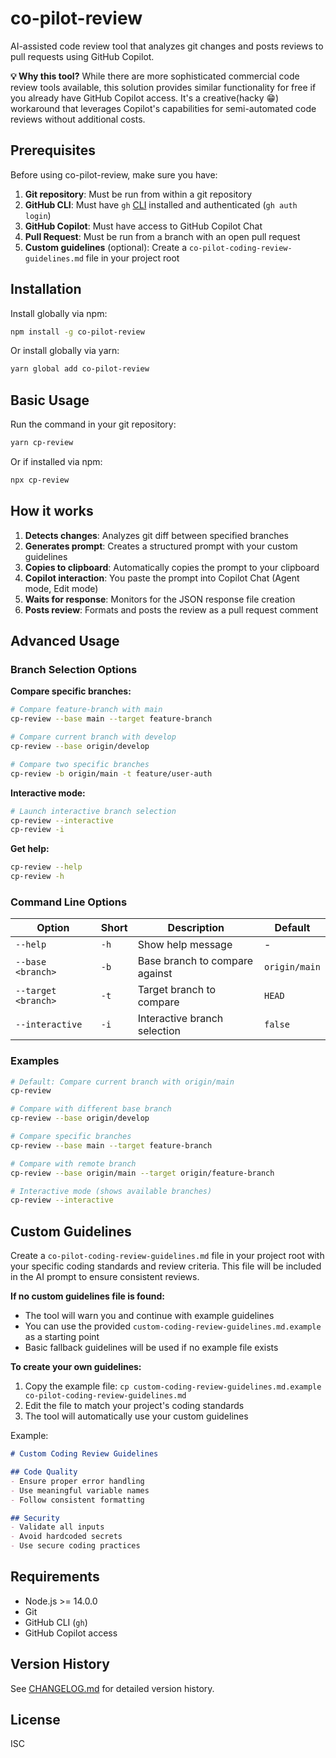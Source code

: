 # co-pilot-review

AI-assisted code review tool that analyzes git changes and posts reviews to pull requests using GitHub Copilot.

**💡 Why this tool?** While there are more sophisticated commercial code review tools available, this solution provides similar functionality for free if you already have GitHub Copilot access. It's a creative(hacky 😁) workaround that leverages Copilot's capabilities for semi-automated code reviews without additional costs.

## Prerequisites

Before using co-pilot-review, make sure you have:

1. **Git repository**: Must be run from within a git repository
2. **GitHub CLI**: Must have `gh` [CLI](https://cli.github.com/) installed and authenticated (`gh auth login`)
3. **GitHub Copilot**: Must have access to GitHub Copilot Chat
4. **Pull Request**: Must be run from a branch with an open pull request
5. **Custom guidelines** (optional): Create a `co-pilot-coding-review-guidelines.md` file in your project root

## Installation

Install globally via npm:

```bash
npm install -g co-pilot-review
```

Or install globally via yarn:

```bash
yarn global add co-pilot-review
```
## Basic Usage
Run the command in your git repository:

```bash
yarn cp-review
```

Or if installed via npm:

```bash
npx cp-review
```

## How it works

1. **Detects changes**: Analyzes git diff between specified branches
2. **Generates prompt**: Creates a structured prompt with your custom guidelines
3. **Copies to clipboard**: Automatically copies the prompt to your clipboard
4. **Copilot interaction**: You paste the prompt into Copilot Chat (Agent mode, Edit mode)
5. **Waits for response**: Monitors for the JSON response file creation
6. **Posts review**: Formats and posts the review as a pull request comment


## Advanced Usage

### Branch Selection Options

**Compare specific branches:**
```bash
# Compare feature-branch with main
cp-review --base main --target feature-branch

# Compare current branch with develop
cp-review --base origin/develop

# Compare two specific branches
cp-review -b origin/main -t feature/user-auth
```

**Interactive mode:**
```bash
# Launch interactive branch selection
cp-review --interactive
cp-review -i
```

**Get help:**
```bash
cp-review --help
cp-review -h
```

### Command Line Options

| Option | Short | Description | Default |
|--------|-------|-------------|---------|
| `--help` | `-h` | Show help message | - |
| `--base <branch>` | `-b` | Base branch to compare against | `origin/main` |
| `--target <branch>` | `-t` | Target branch to compare | `HEAD` |
| `--interactive` | `-i` | Interactive branch selection | `false` |

### Examples

```bash
# Default: Compare current branch with origin/main
cp-review

# Compare with different base branch
cp-review --base origin/develop

# Compare specific branches
cp-review --base main --target feature-branch

# Compare with remote branch
cp-review --base origin/main --target origin/feature-branch

# Interactive mode (shows available branches)
cp-review --interactive
```

## Custom Guidelines

Create a `co-pilot-coding-review-guidelines.md` file in your project root with your specific coding standards and review criteria. This file will be included in the AI prompt to ensure consistent reviews.

**If no custom guidelines file is found:**
- The tool will warn you and continue with example guidelines
- You can use the provided `custom-coding-review-guidelines.md.example` as a starting point
- Basic fallback guidelines will be used if no example file exists

**To create your own guidelines:**
1. Copy the example file: `cp custom-coding-review-guidelines.md.example co-pilot-coding-review-guidelines.md`
2. Edit the file to match your project's coding standards
3. The tool will automatically use your custom guidelines

Example:
```markdown
# Custom Coding Review Guidelines

## Code Quality
- Ensure proper error handling
- Use meaningful variable names
- Follow consistent formatting

## Security
- Validate all inputs
- Avoid hardcoded secrets
- Use secure coding practices
```

## Requirements

- Node.js >= 14.0.0
- Git
- GitHub CLI (`gh`)
- GitHub Copilot access

## Version History

See [CHANGELOG.md](CHANGELOG.md) for detailed version history.

## License

ISC
